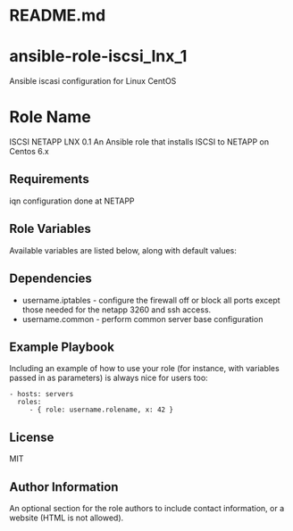 # README.md
# ansible-role-iscsi_lnx_1
Ansible iscasi configuration for Linux CentOS

Role Name
=========

ISCSI NETAPP LNX 0.1
An Ansible role that installs ISCSI to NETAPP on Centos 6.x

Requirements
------------

iqn configuration done at NETAPP 

Role Variables
--------------

Available variables are listed below, along with default values:


Dependencies
------------

- username.iptables - configure the firewall off or block all ports except those needed for the netapp 3260 and ssh access.
- username.common - perform common server base configuration


Example Playbook
----------------

Including an example of how to use your role (for instance, with variables passed in as parameters) is always nice for users too:

    - hosts: servers
      roles:
         - { role: username.rolename, x: 42 }

License
-------

MIT

Author Information
------------------

An optional section for the role authors to include contact information, or a website (HTML is not allowed).

